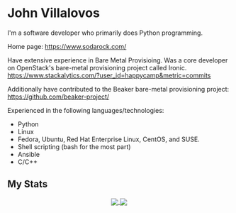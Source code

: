 # John Villalovos

I'm a software developer who primarily does Python programming.

Home page: https://www.sodarock.com/

Have extensive experience in Bare Metal Provisioing. Was a core developer on
OpenStack's bare-metal provisioning project called Ironic.
https://www.stackalytics.com/?user_id=happycamp&metric=commits

Additionally have contributed to the Beaker bare-metal provisioning project:
https://github.com/beaker-project/


Experienced in the following languages/technologies:

* Python
* Linux
* Fedora, Ubuntu, Red Hat Enterprise Linux, CentOS, and SUSE.
* Shell scripting (bash for the most part)
* Ansible
* C/C++

## My Stats

<p align="center">
    <a href="https://github.com/JohnVillalovos/">
  <img align="center" src="https://github-readme-stats.vercel.app/api?username=JohnVillalovos&show_icons=true" />
  <img align="center" src="https://github-readme-stats.vercel.app/api/top-langs/?username=JohnVillalovos&langs_count=8&layout=compact" />
    </a>
</p>
